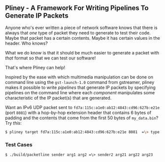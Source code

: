 ## Pliney - A Framework For Writing Pipelines To Generate IP Packets

Anyone who's ever written a piece of network software knows that there is always that _one_ type of
packet they need to generate to test their code. Maybe that packet has a certain contents. Maybe it
has certain values in the header. Who knows? 

What we do know is that it should be much easier to generate a packet with _that_ format so that we
can test our software!

That's where Pliney can help!

Inspired by the ease with which multimedia manipulation can be done on command line using the `gst-launch-1.0`
command from gstreamer, pliney makes it possible to write _pipelines_ that generate IP packets by specifying
pipelines on the command line where each _component_ manipulates some characteristic of the IP packet(s) that
are generated.

Want an IPv6 UDP packet sent to `fd7a:115c:a1e0:ab12:4843:cd96:627b:e21e` (port `8081`) with a hop-by-hop extension
header that contains 6 bytes of padding and the contents that come from the first 50 bytes of `my_data.bin`? Try _this_:

```bash
$ pliney target fd7a:115c:a1e0:ab12:4843:cd96:627b:e21e 8081  =\> type dgram =\> body my_data.bin 50 =\> exthdr-padn hbh 6
```

### Test Cases

```console
$ ./build/packetline sender arg1 arg2 =\> sender2 arg21 arg22 arg23  
```

